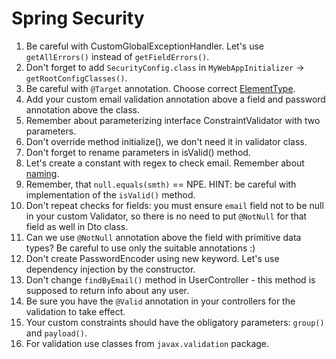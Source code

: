 # Spring Security

1. Be careful with CustomGlobalExceptionHandler. Let's use `getAllErrors()` instead of `getFieldErrors()`.
1. Don't forget to add `SecurityConfig.class` in `MyWebAppInitializer` -> `getRootConfigClasses()`.
1. Be careful with `@Target` annotation. Choose correct [ElementType](https://docs.oracle.com/javase/8/docs/api/java/lang/annotation/ElementType.html).
1. Add your custom email validation annotation above a field and password annotation above the class.
1. Remember about parameterizing interface ConstraintValidator with two parameters.
1. Don't override method initialize(), we don't need it in validator class.
1. Don't forget to rename parameters in isValid() method.
1. Let's create a constant with regex to check email. Remember about [naming](https://mate-academy.github.io/style-guides/java/java.html#s5.2.4-constant-names).
1. Remember, that `null.equals(smth)` == NPE. HINT: be careful with implementation of the `isValid()` method.
1. Don't repeat checks for fields: you must ensure `email` field not to be null in your custom Validator, so there is no need to put `@NotNull` for that field as well in Dto class.
1. Can we use `@NotNull` annotation above the field with primitive data types? Be careful to use only the suitable annotations :)
1. Don't create PasswordEncoder using new keyword. Let's use dependency injection by the constructor.
1. Don't change `findByEmail()` method in UserController - this method is supposed to return info about any user.
1. Be sure you have the `@Valid` annotation in your controllers for the validation to take effect.
1. Your custom constraints should have the obligatory parameters: `group()` and `payload()`.
1. For validation use classes from `javax.validation` package.
